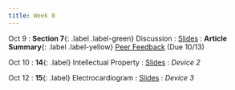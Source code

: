 ```yaml
---
title: Week 8
---
```


Oct 9
: **Section 7**{: .label .label-green} Discussion
  : [Slides](https://bcourses.berkeley.edu/courses/1526813/files/folder/Discussions/Week%208?preview=87203668)
: **Article Summary**{: .label .label-yellow} [Peer Feedback](https://bcourses.berkeley.edu/courses/1526813/assignments/8610404) (Due 10/13)

Oct 10
: **14**{: .label} Intellectual Property
  : [Slides](https://bcourses.berkeley.edu/courses/1526813/files/folder/Lectures?preview=87111891)
: _Device 2_

Oct 12
: **15**{: .label} Electrocardiogram 
  : [Slides](https://bcourses.berkeley.edu/courses/1526813/files/folder/Lectures?preview=87133439)
: _Device 3_

